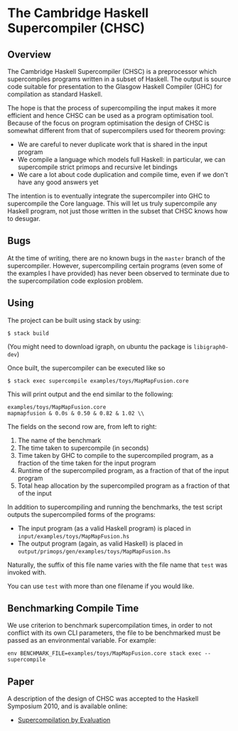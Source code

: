 The Cambridge Haskell Supercompiler (CHSC)
===

Overview
---

The Cambridge Haskell Supercompiler (CHSC) is a preprocessor which supercompiles programs written in a subset of Haskell. The output is
source code suitable for presentation to the Glasgow Haskell Compiler (GHC) for compilation as standard Haskell.

The hope is that the process of supercompiling the input makes it more efficient and hence CHSC can be used as a program optimisation
tool. Because of the focus on program optimisation the design of CHSC is somewhat different from that of supercompilers used for
theorem proving:

  * We are careful to never duplicate work that is shared in the input program
  * We compile a language which models full Haskell: in particular, we can supercompile strict primops and recursive let bindings
  * We care a lot about code duplication and compile time, even if we don't have any good answers yet

The intention is to eventually integrate the supercompiler into GHC to supercompile the Core language. This will let us truly supercompile
any Haskell program, not just those written in the subset that CHSC knows how to desugar.

Bugs
---

At the time of writing, there are no known bugs in the `master` branch of the supercompiler. However, supercompiling certain programs
(even some of the examples I have provided) has never been observed to terminate due to the supercompilation code explosion problem.

Using
---

The project can be built using stack by using:

    $ stack build

(You might need to download igraph, on ubuntu the package is `libigraph0-dev`)

Once built, the supercompiler can be executed like so

    $ stack exec supercompile examples/toys/MapMapFusion.core

This will print output and the end similar to the following:

    examples/toys/MapMapFusion.core
    mapmapfusion & 0.0s & 0.50 & 0.82 & 1.02 \\

The fields on the second row are, from left to right:

  1. The name of the benchmark
  2. The time taken to supercompile (in seconds)
  3. Time taken by GHC to compile to the supercompiled program, as a fraction of the time taken for the input program
  4. Runtime of the supercompiled program, as a fraction of that of the input program
  5. Total heap allocation by the supercompiled program as a fraction of that of the input

In addition to supercompiling and running the benchmarks, the test script outputs the supercompiled forms of the programs:

  * The input program (as a valid Haskell program) is placed in `input/examples/toys/MapMapFusion.hs`
  * The output program (again, as valid Haskell) is placed in `output/primops/gen/examples/toys/MapMapFusion.hs`

Naturally, the suffix of this file name varies with the file name that `test` was invoked with.

You can use `test` with more than one filename if you would like.

Benchmarking Compile Time
---

We use criterion to benchmark supercompilation times, in order to not conflict with
its own CLI parameters, the file to be benchmarked must be passed as an environmental
variable. For example:

`env BENCHMARK_FILE=examples/toys/MapMapFusion.core stack exec -- supercompile`

Paper
---

A description of the design of CHSC was accepted to the Haskell Symposium 2010, and is available online:

  * [Supercompilation by Evaluation](http://www.cl.cam.ac.uk/~mb566/papers/sbe-hs10.pdf)
